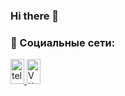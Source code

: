 ### Hi there 👋

### 🤝 Социальные сети:
  <div id="badges">
   <!-- <a href="" target="_blank">
      <img src="https://cdn-icons-png.flaticon.com/512/2504/2504799.png" width="22px" height="40" alt="linkedin" />
    </a> -->
     <a href="https://t.me/semidalov" target="_blank">
      <img src="https://cdn-icons-png.flaticon.com/512/2111/2111646.png" width="22px" height="40" alt="telegram group" />
    </a>
    <a href="https://vk.com/semidalov" target="_blank">
      <img src="https://cdn-icons-png.flaticon.com/512/145/145813.png" width="22px" height="40" alt="VK Badge"/>
    </a>
  </div>


<!--
**semidalov/semidalov** is a ✨ _special_ ✨ repository because its `README.md` (this file) appears on your GitHub profile.

Here are some ideas to get you started:

- 🔭 I’m currently working on ...
- 🌱 I’m currently learning ...
- 👯 I’m looking to collaborate on ...
- 🤔 I’m looking for help with ...
- 💬 Ask me about ...
- 📫 How to reach me: ...
- 😄 Pronouns: ...
- ⚡ Fun fact: ...
-->
